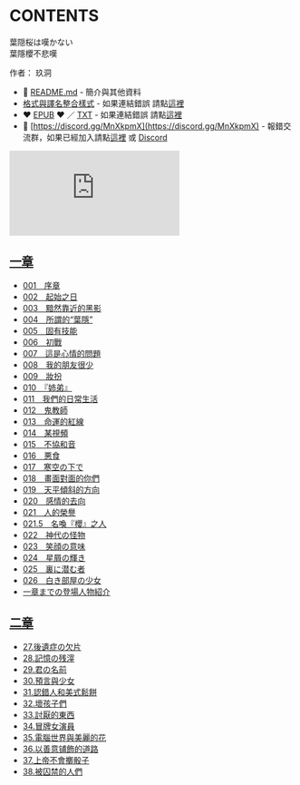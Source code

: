 # CONTENTS

葉隠桜は嘆かない  
葉隱櫻不悲嘆  

作者： 玖洞  



- :closed_book: [README.md](README.md) - 簡介與其他資料
- [格式與譯名整合樣式](https://github.com/bluelovers/node-novel/blob/master/lib/locales/%E8%91%89%E9%9A%A0%E6%A1%9C%E3%81%AF%E5%98%86%E3%81%8B%E3%81%AA%E3%81%84.ts) - 如果連結錯誤 請點[這裡](https://github.com/bluelovers/node-novel/blob/master/lib/locales/)
-  :heart: [EPUB](https://gitlab.com/demonovel/epub-txt/blob/master/ts/%E8%91%89%E9%9A%B1%E6%AB%BB%E4%B8%8D%E6%82%B2%E5%98%86.epub) :heart:  ／ [TXT](https://gitlab.com/demonovel/epub-txt/blob/master/ts/out/%E8%91%89%E9%9A%B1%E6%AB%BB%E4%B8%8D%E6%82%B2%E5%98%86.out.txt) - 如果連結錯誤 請點[這裡](https://gitlab.com/demonovel/epub-txt/blob/master/ts/)
- :mega: [https://discord.gg/MnXkpmX](https://discord.gg/MnXkpmX) - 報錯交流群，如果已經加入請點[這裡](https://discordapp.com/channels/467794087769014273/467794088285175809) 或 [Discord](https://discordapp.com/channels/@me)


![導航目錄](https://chart.apis.google.com/chart?cht=qr&chs=150x150&chl=https://gitlab.com/novel-group/txt-source/blob/master/ts/葉隠桜は嘆かない/導航目錄.md "導航目錄")




## [一章](00000_%E4%B8%80%E7%AB%A0)

- [001　序章](00000_%E4%B8%80%E7%AB%A0/00010_001%E3%80%80%E5%BA%8F%E7%AB%A0.txt)
- [002　起始之日](00000_%E4%B8%80%E7%AB%A0/00020_002%E3%80%80%E8%B5%B7%E5%A7%8B%E4%B9%8B%E6%97%A5.txt)
- [003　黯然靠近的黑影](00000_%E4%B8%80%E7%AB%A0/00030_003%E3%80%80%E9%BB%AF%E7%84%B6%E9%9D%A0%E8%BF%91%E7%9A%84%E9%BB%91%E5%BD%B1.txt)
- [004　所謂的“葉隱”](00000_%E4%B8%80%E7%AB%A0/00040_004%E3%80%80%E6%89%80%E8%AC%82%E7%9A%84%E2%80%9C%E8%91%89%E9%9A%B1%E2%80%9D.txt)
- [005　固有技能](00000_%E4%B8%80%E7%AB%A0/00050_005%E3%80%80%E5%9B%BA%E6%9C%89%E6%8A%80%E8%83%BD.txt)
- [006　初戰](00000_%E4%B8%80%E7%AB%A0/00060_006%E3%80%80%E5%88%9D%E6%88%B0.txt)
- [007　這是心情的問題](00000_%E4%B8%80%E7%AB%A0/00070_007%E3%80%80%E9%80%99%E6%98%AF%E5%BF%83%E6%83%85%E7%9A%84%E5%95%8F%E9%A1%8C.txt)
- [008　我的朋友很少](00000_%E4%B8%80%E7%AB%A0/00080_008%E3%80%80%E6%88%91%E7%9A%84%E6%9C%8B%E5%8F%8B%E5%BE%88%E5%B0%91.txt)
- [009　妝扮](00000_%E4%B8%80%E7%AB%A0/00090_009%E3%80%80%E5%A6%9D%E6%89%AE.txt)
- [010　『姉弟』](00000_%E4%B8%80%E7%AB%A0/00100_010%E3%80%80%E3%80%8E%E5%A7%89%E5%BC%9F%E3%80%8F.txt)
- [011　我們的日常生活](00000_%E4%B8%80%E7%AB%A0/00110_011%E3%80%80%E6%88%91%E5%80%91%E7%9A%84%E6%97%A5%E5%B8%B8%E7%94%9F%E6%B4%BB.txt)
- [012　鬼教師](00000_%E4%B8%80%E7%AB%A0/00120_012%E3%80%80%E9%AC%BC%E6%95%99%E5%B8%AB.txt)
- [013　命運的紅線](00000_%E4%B8%80%E7%AB%A0/00130_013%E3%80%80%E5%91%BD%E9%81%8B%E7%9A%84%E7%B4%85%E7%B7%9A.txt)
- [014　某視頻](00000_%E4%B8%80%E7%AB%A0/00140_014%E3%80%80%E6%9F%90%E8%A6%96%E9%A0%BB.txt)
- [015　不協和音](00000_%E4%B8%80%E7%AB%A0/00150_015%E3%80%80%E4%B8%8D%E5%8D%94%E5%92%8C%E9%9F%B3.txt)
- [016　悪食](00000_%E4%B8%80%E7%AB%A0/00160_016%E3%80%80%E6%82%AA%E9%A3%9F.txt)
- [017　寒空の下で](00000_%E4%B8%80%E7%AB%A0/00170_017%E3%80%80%E5%AF%92%E7%A9%BA%E3%81%AE%E4%B8%8B%E3%81%A7.txt)
- [018　畫面對面的你們](00000_%E4%B8%80%E7%AB%A0/00180_018%E3%80%80%E7%95%AB%E9%9D%A2%E5%B0%8D%E9%9D%A2%E7%9A%84%E4%BD%A0%E5%80%91.txt)
- [019　天平傾斜的方向](00000_%E4%B8%80%E7%AB%A0/00190_019%E3%80%80%E5%A4%A9%E5%B9%B3%E5%82%BE%E6%96%9C%E7%9A%84%E6%96%B9%E5%90%91.txt)
- [020　感情的去向](00000_%E4%B8%80%E7%AB%A0/00200_020%E3%80%80%E6%84%9F%E6%83%85%E7%9A%84%E5%8E%BB%E5%90%91.txt)
- [021　人的榮譽](00000_%E4%B8%80%E7%AB%A0/00210_021%E3%80%80%E4%BA%BA%E7%9A%84%E6%A6%AE%E8%AD%BD.txt)
- [021.5　名喚『櫻』之人](00000_%E4%B8%80%E7%AB%A0/00220_021.5%E3%80%80%E5%90%8D%E5%96%9A%E3%80%8E%E6%AB%BB%E3%80%8F%E4%B9%8B%E4%BA%BA.txt)
- [022　神代の怪物](00000_%E4%B8%80%E7%AB%A0/00230_022%E3%80%80%E7%A5%9E%E4%BB%A3%E3%81%AE%E6%80%AA%E7%89%A9.txt)
- [023　笑顔の意味](00000_%E4%B8%80%E7%AB%A0/00240_023%E3%80%80%E7%AC%91%E9%A1%94%E3%81%AE%E6%84%8F%E5%91%B3.txt)
- [024　星屑の輝き](00000_%E4%B8%80%E7%AB%A0/00250_024%E3%80%80%E6%98%9F%E5%B1%91%E3%81%AE%E8%BC%9D%E3%81%8D.txt)
- [025　裏に潜む者](00000_%E4%B8%80%E7%AB%A0/00260_025%E3%80%80%E8%A3%8F%E3%81%AB%E6%BD%9C%E3%82%80%E8%80%85.txt)
- [026　白き部屋の少女](00000_%E4%B8%80%E7%AB%A0/00270_026%E3%80%80%E7%99%BD%E3%81%8D%E9%83%A8%E5%B1%8B%E3%81%AE%E5%B0%91%E5%A5%B3.txt)
- [一章までの登場人物紹介](00000_%E4%B8%80%E7%AB%A0/00280_%E4%B8%80%E7%AB%A0%E3%81%BE%E3%81%A7%E3%81%AE%E7%99%BB%E5%A0%B4%E4%BA%BA%E7%89%A9%E7%B4%B9%E4%BB%8B.txt)


## [二章](00010_%E4%BA%8C%E7%AB%A0)

- [27.後遺症の欠片](00010_%E4%BA%8C%E7%AB%A0/00010_27.%E5%BE%8C%E9%81%BA%E7%97%87%E3%81%AE%E6%AC%A0%E7%89%87.txt)
- [28.記憶の残滓](00010_%E4%BA%8C%E7%AB%A0/00020_28.%E8%A8%98%E6%86%B6%E3%81%AE%E6%AE%8B%E6%BB%93.txt)
- [29.君の名前](00010_%E4%BA%8C%E7%AB%A0/00030_29.%E5%90%9B%E3%81%AE%E5%90%8D%E5%89%8D.txt)
- [30.預言與少女](00010_%E4%BA%8C%E7%AB%A0/00040_30.%E9%A0%90%E8%A8%80%E8%88%87%E5%B0%91%E5%A5%B3.txt)
- [31.認錯人和美式鬆餅](00010_%E4%BA%8C%E7%AB%A0/00050_31.%E8%AA%8D%E9%8C%AF%E4%BA%BA%E5%92%8C%E7%BE%8E%E5%BC%8F%E9%AC%86%E9%A4%85.txt)
- [32.壞孩子們](00010_%E4%BA%8C%E7%AB%A0/00060_32.%E5%A3%9E%E5%AD%A9%E5%AD%90%E5%80%91.txt)
- [33.討厭的東西](00010_%E4%BA%8C%E7%AB%A0/00070_33.%E8%A8%8E%E5%8E%AD%E7%9A%84%E6%9D%B1%E8%A5%BF.txt)
- [34.冒牌女演員](00010_%E4%BA%8C%E7%AB%A0/00080_34.%E5%86%92%E7%89%8C%E5%A5%B3%E6%BC%94%E5%93%A1.txt)
- [35.電腦世界與美麗的花](00010_%E4%BA%8C%E7%AB%A0/00090_35.%E9%9B%BB%E8%85%A6%E4%B8%96%E7%95%8C%E8%88%87%E7%BE%8E%E9%BA%97%E7%9A%84%E8%8A%B1.txt)
- [36.以善意铺飾的道路](00010_%E4%BA%8C%E7%AB%A0/00100_36.%E4%BB%A5%E5%96%84%E6%84%8F%E9%93%BA%E9%A3%BE%E7%9A%84%E9%81%93%E8%B7%AF.txt)
- [37.上帝不會擲骰子](00010_%E4%BA%8C%E7%AB%A0/00110_37.%E4%B8%8A%E5%B8%9D%E4%B8%8D%E6%9C%83%E6%93%B2%E9%AA%B0%E5%AD%90.txt)
- [38.被囚禁的人們](00010_%E4%BA%8C%E7%AB%A0/00120_38.%E8%A2%AB%E5%9B%9A%E7%A6%81%E7%9A%84%E4%BA%BA%E5%80%91.txt)

